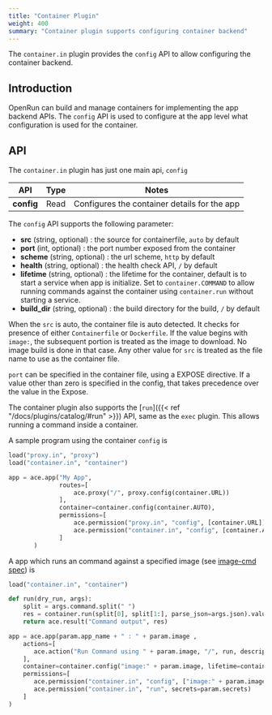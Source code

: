 ```yaml
---
title: "Container Plugin"
weight: 400
summary: "Container plugin supports configuring container backend"
---
```


The `container.in` plugin provides the `config` API to allow configuring the container backend.

## Introduction

OpenRun can build and manage containers for implementing the app backend APIs. The `config` API is used to configure at the app level what configuration is used for the container.

## API

The `container.in` plugin has just one main api, `config`

|    API     | Type |                    Notes                     |
| :--------: | :--: | :------------------------------------------: |
| **config** | Read | Configures the container details for the app |

The `config` API supports the following parameter:

- **src** (string, optional) : the source for containerfile, `auto` by default
- **port** (int, optional) : the port number exposed from the container
- **scheme** (string, optional) : the url scheme, `http` by default
- **health** (string, optional) : the health check API, `/` by default
- **lifetime** (string, optional) : the lifetime for the container, default is to start a service when app is initialize. Set to `container.COMMAND` to allow running commands against the container using `container.run` without starting a service.
- **build_dir** (string, optional) : the build directory for the build, `/` by default

When the `src` is auto, the container file is auto detected. It checks for presence of either `Containerfile` or `Dockerfile`. If the value begins with `image:`, the subsequent portion is treated as the image to download. No image build is done in that case. Any other value for `src` is treated as the file name to use as the container file.

`port` can be specified in the container file, using a EXPOSE directive. If a value other than zero is specified in the config, that takes precedence over the value in the Expose.

The container plugin also supports the [`run`]({{< ref "/docs/plugins/catalog/#run" >}}) API, same as the `exec` plugin. This allows running a command inside a container.

A sample program using the container `config` is

<!-- prettier-ignore -->
```python {filename="app.star"}
load("proxy.in", "proxy")
load("container.in", "container")

app = ace.app("My App",
              routes=[
                  ace.proxy("/", proxy.config(container.URL))
              ],
              container=container.config(container.AUTO),
              permissions=[
                  ace.permission("proxy.in", "config", [container.URL]),
                  ace.permission("container.in", "config", [container.AUTO])
              ]
       ) 
```

A app which runs an command against a specified image (see [image-cmd spec](https://github.com/openrundev/appspecs/blob/main/image-cmd/app.star)) is

```python {filename="app.star"}
load("container.in", "container")

def run(dry_run, args):
    split = args.command.split(" ")
    res = container.run(split[0], split[1:], parse_json=args.json).value
    return ace.result("Command output", res)

app = ace.app(param.app_name + " : " + param.image ,
    actions=[
       ace.action("Run Command using " + param.image, "/", run, description="Run specified command in container", hidden=["secrets", "app_name", "image"])
    ],
    container=container.config("image:" + param.image, lifetime=container.COMMAND),
    permissions=[
       ace.permission("container.in", "config", ["image:" + param.image], secrets=param.secrets),
       ace.permission("container.in", "run", secrets=param.secrets)
    ]
)
```

<!-- prettier-ignore-end -->
